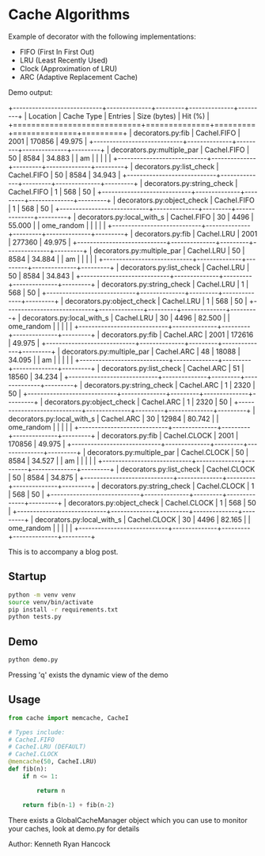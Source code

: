 # Cache Algorithms

Example of decorator with the following implementations:

* FIFO (First In First Out)
* LRU (Least Recently Used)
* Clock (Approximation of LRU)
* ARC (Adaptive Replacement Cache)


Demo output:

+----------------------------+--------------+---------+--------------+---------+
|          Location          |  Cache Type  | Entries | Size (bytes) | Hit (%) |
+============================+==============+=========+==============+=========+
| decorators.py:fib          | CacheI.FIFO  |    2001 |       170856 | 49.975  |
+----------------------------+--------------+---------+--------------+---------+
| decorators.py:multiple_par | CacheI.FIFO  |      50 |         8584 | 34.883  |
| am                         |              |         |              |         |
+----------------------------+--------------+---------+--------------+---------+
| decorators.py:list_check   | CacheI.FIFO  |      50 |         8584 | 34.943  |
+----------------------------+--------------+---------+--------------+---------+
| decorators.py:string_check | CacheI.FIFO  |       1 |          568 | 50      |
+----------------------------+--------------+---------+--------------+---------+
| decorators.py:object_check | CacheI.FIFO  |       1 |          568 | 50      |
+----------------------------+--------------+---------+--------------+---------+
| decorators.py:local_with_s | CacheI.FIFO  |      30 |         4496 | 55.000  |
| ome_random                 |              |         |              |         |
+----------------------------+--------------+---------+--------------+---------+
| decorators.py:fib          | CacheI.LRU   |    2001 |       277360 | 49.975  |
+----------------------------+--------------+---------+--------------+---------+
| decorators.py:multiple_par | CacheI.LRU   |      50 |         8584 | 34.884  |
| am                         |              |         |              |         |
+----------------------------+--------------+---------+--------------+---------+
| decorators.py:list_check   | CacheI.LRU   |      50 |         8584 | 34.843  |
+----------------------------+--------------+---------+--------------+---------+
| decorators.py:string_check | CacheI.LRU   |       1 |          568 | 50      |
+----------------------------+--------------+---------+--------------+---------+
| decorators.py:object_check | CacheI.LRU   |       1 |          568 | 50      |
+----------------------------+--------------+---------+--------------+---------+
| decorators.py:local_with_s | CacheI.LRU   |      30 |         4496 | 82.500  |
| ome_random                 |              |         |              |         |
+----------------------------+--------------+---------+--------------+---------+
| decorators.py:fib          | CacheI.ARC   |    2001 |       172616 | 49.975  |
+----------------------------+--------------+---------+--------------+---------+
| decorators.py:multiple_par | CacheI.ARC   |      48 |        18088 | 34.095  |
| am                         |              |         |              |         |
+----------------------------+--------------+---------+--------------+---------+
| decorators.py:list_check   | CacheI.ARC   |      51 |        18560 | 34.234  |
+----------------------------+--------------+---------+--------------+---------+
| decorators.py:string_check | CacheI.ARC   |       1 |         2320 | 50      |
+----------------------------+--------------+---------+--------------+---------+
| decorators.py:object_check | CacheI.ARC   |       1 |         2320 | 50      |
+----------------------------+--------------+---------+--------------+---------+
| decorators.py:local_with_s | CacheI.ARC   |      30 |        12984 | 80.742  |
| ome_random                 |              |         |              |         |
+----------------------------+--------------+---------+--------------+---------+
| decorators.py:fib          | CacheI.CLOCK |    2001 |       170856 | 49.975  |
+----------------------------+--------------+---------+--------------+---------+
| decorators.py:multiple_par | CacheI.CLOCK |      50 |         8584 | 34.527  |
| am                         |              |         |              |         |
+----------------------------+--------------+---------+--------------+---------+
| decorators.py:list_check   | CacheI.CLOCK |      50 |         8584 | 34.875  |
+----------------------------+--------------+---------+--------------+---------+
| decorators.py:string_check | CacheI.CLOCK |       1 |          568 | 50      |
+----------------------------+--------------+---------+--------------+---------+
| decorators.py:object_check | CacheI.CLOCK |       1 |          568 | 50      |
+----------------------------+--------------+---------+--------------+---------+
| decorators.py:local_with_s | CacheI.CLOCK |      30 |         4496 | 82.165  |
| ome_random                 |              |         |              |         |
+----------------------------+--------------+---------+--------------+---------+

This is to accompany a blog post.


## Startup

```bash
python -m venv venv
source venv/bin/activate
pip install -r requirements.txt
python tests.py
```


## Demo

```bash
python demo.py
```

Pressing 'q' exists the dynamic view of the demo

## Usage



```python
from cache import memcache, CacheI

# Types include:
# CacheI.FIFO
# CacheI.LRU (DEFAULT)
# CacheI.CLOCK
@memcache(50, CacheI.LRU)
def fib(n):
    if n <= 1:

        return n

    return fib(n-1) + fib(n-2)


```

There exists a GlobalCacheManager object which you can use to monitor your caches, look at demo.py for details


Author: Kenneth Ryan Hancock





